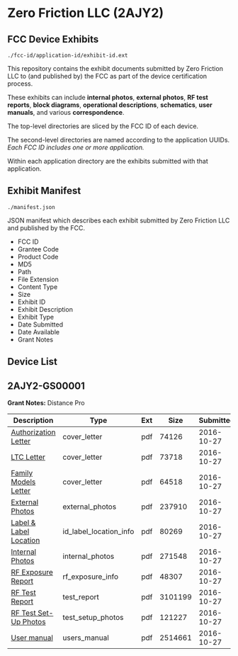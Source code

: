 # Zero Friction LLC (2AJY2)
## FCC Device Exhibits

```
./fcc-id/application-id/exhibit-id.ext
```

This repository contains the exhibit documents submitted by Zero Friction LLC to (and published by) the FCC as part of the device certification process.

These exhibits can include **internal photos**, **external photos**, **RF test reports**, **block diagrams**, **operational descriptions**, **schematics**, **user manuals**, and various **correspondence**.

The top-level directories are sliced by the FCC ID of each device.

The second-level directories are named according to the application UUIDs. *Each FCC ID includes one or more application.*

Within each application directory are the exhibits submitted with that application. 

## Exhibit Manifest

```
./manifest.json
```

JSON manifest which describes each exhibit submitted by Zero Friction LLC and published by the FCC.

- FCC ID
- Grantee Code
- Product Code
- MD5
- Path
- File Extension
- Content Type
- Size
- Exhibit ID
- Exhibit Description
- Exhibit Type
- Date Submitted
- Date Available
- Grant Notes

## Device List
## 2AJY2-GS00001
**Grant Notes:** Distance Pro

| Description | Type | Ext | Size | Submitted | Available |
| ----------- | ---- | --- | ---- | --------- | --------- |
| [Authorization Letter](2AJY2-GS00001/7af199bede7e6772b4d37a753bc9d8ee/3176332.pdf) | cover_letter | pdf | 74126 | 2016-10-27 | 2016-10-27 |
| [LTC Letter](2AJY2-GS00001/7af199bede7e6772b4d37a753bc9d8ee/3176333.pdf) | cover_letter | pdf | 73718 | 2016-10-27 | 2016-10-27 |
| [Family Models Letter](2AJY2-GS00001/7af199bede7e6772b4d37a753bc9d8ee/3176334.pdf) | cover_letter | pdf | 64518 | 2016-10-27 | 2016-10-27 |
| [External Photos](2AJY2-GS00001/7af199bede7e6772b4d37a753bc9d8ee/3176335.pdf) | external_photos | pdf | 237910 | 2016-10-27 | 2016-10-27 |
| [Label & Label Location](2AJY2-GS00001/7af199bede7e6772b4d37a753bc9d8ee/3176336.pdf) | id_label_location_info | pdf | 80269 | 2016-10-27 | 2016-10-27 |
| [Internal Photos](2AJY2-GS00001/7af199bede7e6772b4d37a753bc9d8ee/3176337.pdf) | internal_photos | pdf | 271548 | 2016-10-27 | 2016-10-27 |
| [RF Exposure Report](2AJY2-GS00001/7af199bede7e6772b4d37a753bc9d8ee/3176339.pdf) | rf_exposure_info | pdf | 48307 | 2016-10-27 | 2016-10-27 |
| [RF Test Report](2AJY2-GS00001/7af199bede7e6772b4d37a753bc9d8ee/3176341.pdf) | test_report | pdf | 3101199 | 2016-10-27 | 2016-10-27 |
| [RF Test Set-Up Photos](2AJY2-GS00001/7af199bede7e6772b4d37a753bc9d8ee/3176342.pdf) | test_setup_photos | pdf | 121227 | 2016-10-27 | 2016-10-27 |
| [User manual](2AJY2-GS00001/7af199bede7e6772b4d37a753bc9d8ee/3176343.pdf) | users_manual | pdf | 2514661 | 2016-10-27 | 2016-10-27 |
